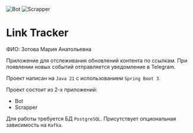 ![Bot](https://github.com/zotmarya/t-course-2024/actions/workflows/bot.yml/badge.svg)
![Scrapper](https://github.com/zotmarya/t-course-2024/actions/workflows/scrapper.yml/badge.svg)

# Link Tracker

ФИО: Зотова Мария Анатольевна

Приложение для отслеживания обновлений контента по ссылкам.
При появлении новых событий отправляется уведомление в Telegram.

Проект написан на `Java 21` с использованием `Spring Boot 3`.

Проект состоит из 2-х приложений:
* Bot
* Scrapper

Для работы требуется БД `PostgreSQL`. Присутствует опциональная зависимость на `Kafka`.
